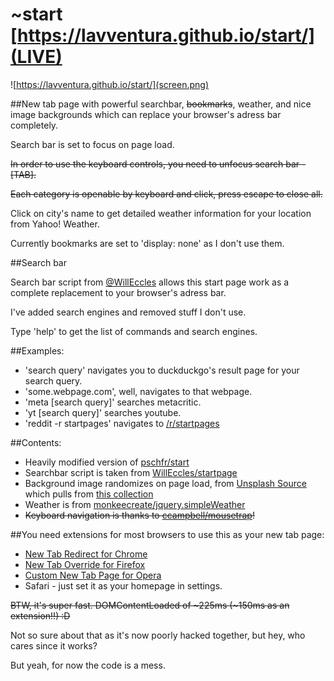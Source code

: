 # ~start [https://lavventura.github.io/start/](LIVE)

![https://lavventura.github.io/start/](screen.png)

##New tab page with powerful searchbar, ~~bookmarks~~, weather, and nice image backgrounds which can replace your browser's adress bar completely.



Search bar is set to focus on page load.

~~In order to use the keyboard controls, you need to unfocus search bar - [TAB].~~

~~Each category is openable by keyboard and click, press escape to close all.~~

Click on city's name to get detailed weather information for your location from Yahoo! Weather.

Currently bookmarks are set to 'display: none' as I don't use them.

##Search bar 

Search bar script from [@WillEccles](https://github.com/WillEccles) allows this start page work as a complete replacement to your browser's adress bar.

I've added search engines and removed stuff I don't use.

Type 'help' to get the list of commands and search engines.

##Examples:
- 'search query' navigates you to duckduckgo's result page for your search query.
- 'some.webpage.com', well, navigates to that webpage.
- 'meta [search query]' searches metacritic.
- 'yt [search query]' searches youtube.
- 'reddit -r startpages' navigates to [/r/startpages](https://reddit.com/r/startpages)

##Contents:
- Heavily modified version of [pschfr/start](https://github.com/pschfr/start)
- Searchbar script is taken from [WillEccles/startpage](https://github.com/WillEccles/startpage)
- Background image randomizes on page load, from [Unsplash Source](https://source.unsplash.com/) which pulls from [this collection](https://unsplash.com/collections/304263/)
- Weather is from [monkeecreate/jquery.simpleWeather](https://github.com/monkeecreate/jquery.simpleWeather)
- ~~Keyboard navigation is thanks to [ccampbell/mousetrap](https://github.com/ccampbell/mousetrap)!~~

##You need extensions for most browsers to use this as your new tab page:
- [New Tab Redirect for Chrome](https://chrome.google.com/webstore/detail/new-tab-redirect/icpgjfneehieebagbmdbhnlpiopdcmna)
- [New Tab Override for Firefox](https://addons.mozilla.org/en-US/firefox/addon/new-tab-override/)
- [Custom New Tab Page for Opera](https://addons.opera.com/en/extensions/details/custom-new-tab-page/)
- Safari - just set it as your homepage in settings.

~~BTW, it's super fast. DOMContentLoaded of ~225ms (~150ms as an extension!!) :D~~

Not so sure about that as it's now poorly hacked together, but hey, who cares since it works?

But yeah, for now the code is a mess.
